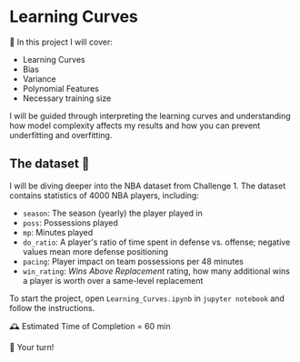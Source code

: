 # Learning Curves

🎯 In this project I will cover:

- Learning Curves
- Bias
- Variance
- Polynomial Features
- Necessary training size

I will be guided through interpreting the learning curves and understanding how model complexity affects my results and how you can prevent underfitting and overfitting.

## The dataset 🏀

I will be diving deeper into the NBA dataset from Challenge 1. The dataset contains statistics of 4000 NBA players, including:

- `season`: The season (yearly) the player played in
- `poss`: Possessions played
- `mp`: Minutes played
- `do_ratio`: A player's ratio of time spent in defense vs. offense; negative values mean more defense positioning
- `pacing`: Player impact on team possessions per 48 minutes
- `win_rating`: *Wins Above Replacement* rating, how many additional wins a player is worth over a same-level replacement

To start the project, open `Learning_Curves.ipynb` in `jupyter notebook` and follow the instructions.

🕰️ Estimated Time of Completion = 60 min

🚀 Your turn!
